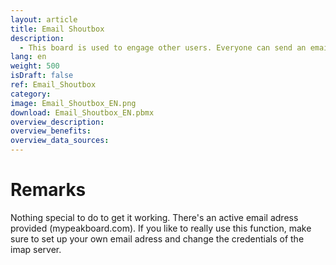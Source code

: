 ```yaml
---
layout: article
title: Email Shoutbox
description: 
  - This board is used to engage other users. Everyone can send an email to a dedicated adress and the content of the subject is displayed in a text box.
lang: en
weight: 500
isDraft: false
ref: Email_Shoutbox
category:
image: Email_Shoutbox_EN.png
download: Email_Shoutbox_EN.pbmx
overview_description:
overview_benefits:
overview_data_sources:
---
```

# Remarks
Nothing special to do to get it working. There's an active email adress provided (mypeakboard.com). If you like to really use this function, make sure to set up your own email adress and change the credentials of the imap server.